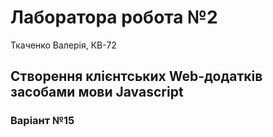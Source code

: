 # Лаборатора робота №2
Ткаченко Валерія, КВ-72

## Створення клієнтських Web-додатків засобами мови Javascript

### Варіант №15

